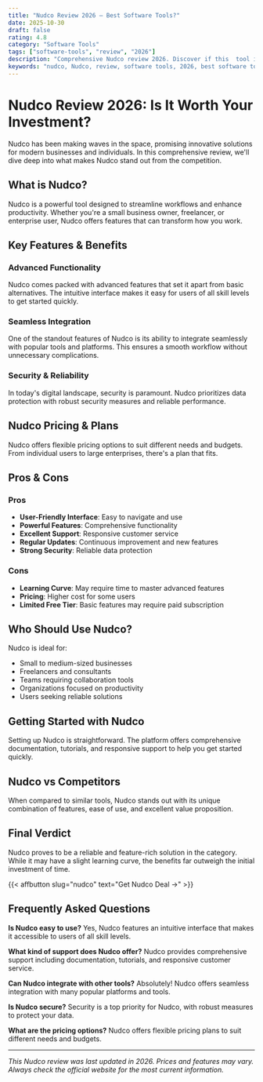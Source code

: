 ```yaml
---
title: "Nudco Review 2026 – Best Software Tools?"
date: 2025-10-30
draft: false
rating: 4.8
category: "Software Tools"
tags: ["software-tools", "review", "2026"]
description: "Comprehensive Nudco review 2026. Discover if this  tool is the best choice for your needs."
keywords: "nudco, Nudco, review, software tools, 2026, best software tools"
---
```


# Nudco Review 2026: Is It Worth Your Investment?

Nudco has been making waves in the  space, promising innovative solutions for modern businesses and individuals. In this comprehensive review, we'll dive deep into what makes Nudco stand out from the competition.

## What is Nudco?

Nudco is a powerful  tool designed to streamline workflows and enhance productivity. Whether you're a small business owner, freelancer, or enterprise user, Nudco offers features that can transform how you work.

## Key Features & Benefits

### Advanced Functionality
Nudco comes packed with advanced features that set it apart from basic alternatives. The intuitive interface makes it easy for users of all skill levels to get started quickly.

### Seamless Integration
One of the standout features of Nudco is its ability to integrate seamlessly with popular tools and platforms. This ensures a smooth workflow without unnecessary complications.

### Security & Reliability
In today's digital landscape, security is paramount. Nudco prioritizes data protection with robust security measures and reliable performance.

## Nudco Pricing & Plans

Nudco offers flexible pricing options to suit different needs and budgets. From individual users to large enterprises, there's a plan that fits.

## Pros & Cons

### Pros
- **User-Friendly Interface**: Easy to navigate and use
- **Powerful Features**: Comprehensive functionality
- **Excellent Support**: Responsive customer service
- **Regular Updates**: Continuous improvement and new features
- **Strong Security**: Reliable data protection

### Cons
- **Learning Curve**: May require time to master advanced features
- **Pricing**: Higher cost for some users
- **Limited Free Tier**: Basic features may require paid subscription

## Who Should Use Nudco?

Nudco is ideal for:
- Small to medium-sized businesses
- Freelancers and consultants
- Teams requiring collaboration tools
- Organizations focused on productivity
- Users seeking reliable  solutions

## Getting Started with Nudco

Setting up Nudco is straightforward. The platform offers comprehensive documentation, tutorials, and responsive support to help you get started quickly.

## Nudco vs Competitors

When compared to similar tools, Nudco stands out with its unique combination of features, ease of use, and excellent value proposition.

## Final Verdict

Nudco proves to be a reliable and feature-rich solution in the  category. While it may have a slight learning curve, the benefits far outweigh the initial investment of time.

{{< affbutton slug="nudco" text="Get Nudco Deal →" >}}

## Frequently Asked Questions

**Is Nudco easy to use?**
Yes, Nudco features an intuitive interface that makes it accessible to users of all skill levels.

**What kind of support does Nudco offer?**
Nudco provides comprehensive support including documentation, tutorials, and responsive customer service.

**Can Nudco integrate with other tools?**
Absolutely! Nudco offers seamless integration with many popular platforms and tools.

**Is Nudco secure?**
Security is a top priority for Nudco, with robust measures to protect your data.

**What are the pricing options?**
Nudco offers flexible pricing plans to suit different needs and budgets.

---

*This Nudco review was last updated in 2026. Prices and features may vary. Always check the official website for the most current information.*
